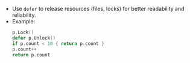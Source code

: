 - Use `defer` to release resources (files, locks) for better readability and reliability.
- Example:
  ```go
  p.Lock()
  defer p.Unlock()
  if p.count < 10 { return p.count }
  p.count++
  return p.count
  ```
